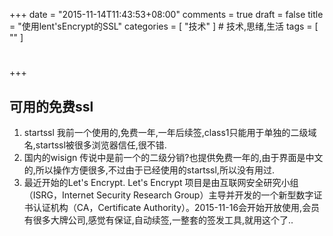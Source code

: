 +++
date = "2015-11-14T11:43:53+08:00"
comments = true
draft = false
title = "使用lent'sEncrypt的SSL"
categories = [ "技术" ]  # 技术,思绪,生活 
tags = [ "" ]
#
+++

## 可用的免费ssl
1. startssl
我前一个使用的,免费一年,一年后续签,class1只能用于单独的二级域名,startssl被很多浏览器信任,很不错.
2. 国内的wisign
传说中是前一个的二级分销?也提供免费一年的,由于界面是中文的,所以操作方便很多,不过由于已经使用的startssl,所以没有用过.
3. 最近开始的Let's Encrypt.
Let's Encrypt 项目是由互联网安全研究小组（ISRG，Internet Security Research Group）主导并开发的一个新型数字证书认证机构（CA，Certificate Authority）。2015-11-16会开始开放使用,会员有很多大牌公司,感觉有保证,自动续签,一整套的签发工具,就用这个了..
<!--more-->

